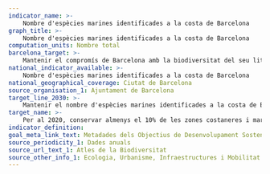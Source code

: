 ```yaml
---
indicator_name: >-
    Nombre d'espècies marines identificades a la costa de Barcelona
graph_title: >-
    Nombre d'espècies marines identificades a la costa de Barcelona
computation_units: Nombre total
barcelona_target: >-
    Mantenir el compromís de Barcelona amb la biodiversitat del seu litoral
national_indicator_available: >-
    Nombre d'espècies marines identificades a la costa de Barcelona
national_geographical_coverage: Ciutat de Barcelona 
source_organisation_1: Ajuntament de Barcelona
target_line_2030: >-
    Mantenir el nombre d'espècies marines identificades a la costa de Barcelona. Fita 2030: superior a 100 espècies marines
target_name: >-
    Per al 2020, conservar almenys el 10% de les zones costaneres i marines, de conformitat amb les lleis nacionals i el dret internacional i sobre la base de la millor informació científica disponible
indicator_definition:
goal_meta_link_text: Metadades dels Objectius de Desenvolupament Sostenible de les Nacions Unides (pdf 894kB)
source_periodicity_1: Dades anuals
source_url_text_1: Atles de la Biodiversitat 
source_other_info_1: Ecologia, Urbanisme, Infraestructures i Mobilitat. Ajuntament de Barcelona
---
```

